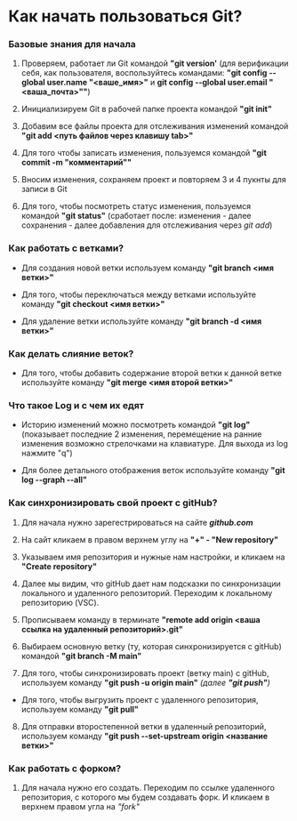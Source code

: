 # Как начать пользоваться Git?

### Базовые знания для начала

1. Проверяем, работает ли Git командой **"git version'** (для верификации себя, как пользователя, воспользуйтесь командами: **"git config --global user.name "<ваше_имя>"** и **git config --global user.email "<ваша_почта>""**)

2. Инициализируем Git в рабочей папке проекта командой **"git init"**

3. Добавим все файлы проекта для отслеживания изменений командой **"git add <путь файлов через клавишу tab>"**

4. Для того чтобы записать изменения, пользуемся командой **"git commit -m "комментарий""**

5. Вносим изменения, сохраняем проект и повторяем 3 и 4 пукнты для записи в Git

6. Для того, чтобы посмотреть статус изменения, пользуемся командой **"git status"** (сработает после: изменения - далее сохранения - далее добавления для отслеживания через *git add*)



### Как работать с ветками?

* Для создания новой ветки используем команду **"git branch <имя ветки>"**

* Для того, чтобы переключаться между ветками используйте команду **"git checkout <имя ветки>"**

* Для удаление ветки используйте команду **"git branch -d <имя ветки>"**



### Как делать слияние веток?

* Для того, чтобы добавить содержание второй ветки к данной ветке используйте команду **"git merge <имя второй ветки>"**



### Что такое Log и с чем их едят

* Историю изменений можно посмотреть командой **"git log"** (показывает последние 2 изменения, перемещение на ранние изменения возможно стрелочками на клавиатуре. Для выхода из log нажмите "q")

* Для более детального отображения веток используйте команду **"git log --graph --all"**



### Как синхронизировать свой проект с gitHub?

1. Для начала нужно зарегестрироваться на сайте ***github.com***

2. На сайт кликаем в правом верхнем углу на **"+" - "New repository"**

3. Указываем имя репозитория и нужные нам настройки, и кликаем на **"Create repository"**

4. Далее мы видим, что gitHub дает нам подсказки по синхронизации локального и удаленного репозиторий. Переходим к локальному репозиторию (VSC).

5. Прописываем команду в терминате **"remote add origin <ваша ссылка на удаленный репозиторий>.git"**

6. Выбираем основную ветку (ту, которая синхронизируется с gitHub) командой **"git branch -M main"**

7. Для того, чтобы синхронизировать проект (ветку main) с gitHub, используем команду **"git push -u origin main"** *(далее **"git push"**)*

* Для того, чтобы выгрузить проект с удаленного репозитория, используем команду **"git pull"**

8. Для отправки второстепенной ветки в удаленный репозиторий, используем команду **"git push --set-upstream origin <название ветки>"**


### Как работать с форком?

1. Для начала нужно его создать. Переходим по ссылке удаленного репозитория, с которого мы будем создавать форк. И кликаем в верхнем правом угла на *"fork"*